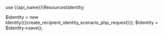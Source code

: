 use {{api_name}}\Resources\Identity;

$identity = new Identity({{create_recipient_identity_scenario_php_request}});
$identity = $identity->save();

